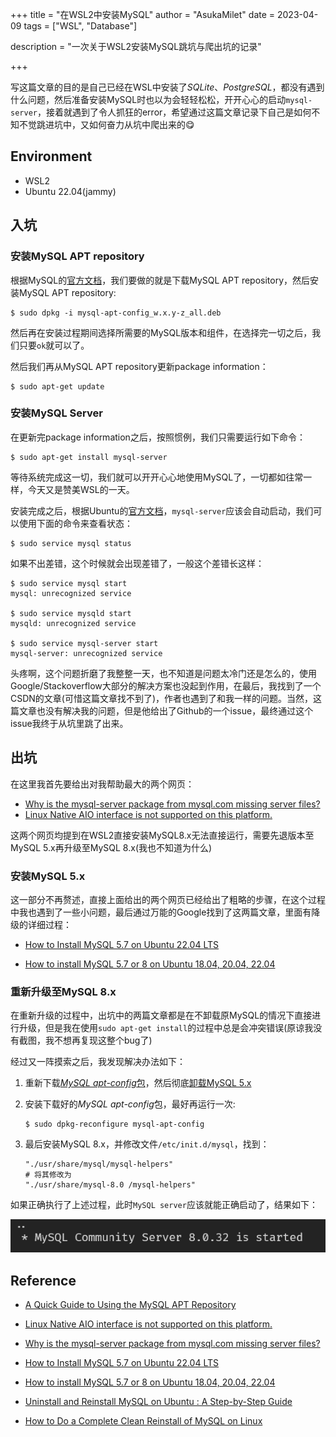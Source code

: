 +++
title = "在WSL2中安装MySQL"
author = "AsukaMilet"
date = 2023-04-09
tags = ["WSL", "Database"]

description = "一次关于WSL2安装MySQL跳坑与爬出坑的记录"

+++

写这篇文章的目的是自己已经在WSL中安装了*SQLite*、*PostgreSQL*，都没有遇到什么问题，然后准备安装MySQL时也以为会轻轻松松，开开心心的启动`mysql-server`，接着就遇到了令人抓狂的error，希望通过这篇文章记录下自己是如何不知不觉跳进坑中，又如何奋力从坑中爬出来的😋

## Environment

- WSL2
- Ubuntu 22.04(jammy)

## 入坑

### 安装MySQL APT repository

根据MySQL的[官方文档](https://dev.mysql.com/doc/mysql-apt-repo-quick-guide/en/)，我们要做的就是下载MySQL APT repository，然后安装MySQL APT repository:

```shell
$ sudo dpkg -i mysql-apt-config_w.x.y-z_all.deb
```

然后再在安装过程期间选择所需要的MySQL版本和组件，在选择完一切之后，我们只要`ok`就可以了。

然后我们再从MySQL APT repository更新package information：

```shell
$ sudo apt-get update
```

### 安装MySQL Server

在更新完package information之后，按照惯例，我们只需要运行如下命令：

```shell
$ sudo apt-get install mysql-server
```

等待系统完成这一切，我们就可以开开心心地使用MySQL了，一切都如往常一样，今天又是赞美WSL的一天。

安装完成之后，根据Ubuntu的[官方文档](https://ubuntu.com/server/docs/databases-mysql)，`mysql-server`应该会自动启动，我们可以使用下面的命令来查看状态：

```shell
$ sudo service mysql status
```

如果不出差错，这个时候就会出现差错了，一般这个差错长这样：

```shell
$ sudo service mysql start
mysql: unrecognized service

$ sudo service mysqld start
mysqld: unrecognized service

$ sudo service mysql-server start
mysql-server: unrecognized service
```

头疼啊，这个问题折磨了我整整一天，也不知道是问题太冷门还是怎么的，使用Google/Stackoverflow大部分的解决方案也没起到作用，在最后，我找到了一个CSDN的文章(可惜这篇文章找不到了)，作者也遇到了和我一样的问题。当然，这篇文章也没有解决我的问题，但是他给出了Github的一个issue，最终通过这个issue我终于从坑里跳了出来。

## 出坑

在这里我首先要给出对我帮助最大的两个网页：

- [Why is the mysql-server package from mysql.com missing server files?](https://askubuntu.com/questions/1160642/why-is-the-mysql-server-package-from-mysql-com-missing-server-files)
- [Linux Native AIO interface is not supported on this platform.](https://github.com/Microsoft/WSL/issues/3631)

这两个网页均提到在WSL2直接安装MySQL8.x无法直接运行，需要先退版本至MySQL 5.x再升级至MySQL 8.x(我也不知道为什么)

### 安装MySQL 5.x

这一部分不再赘述，直接上面给出的两个网页已经给出了粗略的步骤，在这个过程中我也遇到了一些小问题，最后通过万能的Google找到了这两篇文章，里面有降级的详细过程：

- [How to Install MySQL 5.7 on Ubuntu 22.04 LTS](https://www.fosstechnix.com/how-to-install-mysql-5-7-on-ubuntu-22-04-lts/)

- [How to install MySQL 5.7 or 8 on Ubuntu 18.04, 20.04, 22.04](https://www.devart.com/dbforge/mysql/how-to-install-mysql-on-ubuntu/)

### 重新升级至MySQL 8.x

在重新升级的过程中，出坑中的两篇文章都是在不卸载原MySQL的情况下直接进行升级，但是我在使用`sudo apt-get install`的过程中总是会冲突错误(原谅我没有截图，我不想再复现这整个bug了)

经过又一阵摸索之后，我发现解决办法如下：

1. 重新下载[*MySQL apt-config*包](https://dev.mysql.com/downloads/repo/apt/)，然后彻底[卸载MySQL 5.x](https://www.baeldung.com/linux/mysql-complete-clean-reinstall)

2. 安装下载好的*MySQL apt-config*包，最好再运行一次:

   ```shell
   $ sudo dpkg-reconfigure mysql-apt-config
   ```

3. 最后安装MySQL 8.x，并修改文件`/etc/init.d/mysql`，找到：

   ```shell
   "./usr/share/mysql/mysql-helpers"
   # 将其修改为
   "./usr/share/mysql-8.0 /mysql-helpers"
   ```

如果正确执行了上述过程，此时`MySQL server`应该就能正确启动了，结果如下：

![屏幕截图 2023-04-09 190136](https://raw.githubusercontent.com/AsukaMilet/BlogPhotos/master/Typora/%E5%B1%8F%E5%B9%95%E6%88%AA%E5%9B%BE%202023-04-09%20190136.png)

## Reference

- [A Quick Guide to Using the MySQL APT Repository](https://dev.mysql.com/doc/mysql-apt-repo-quick-guide/en/)

- [Linux Native AIO interface is not supported on this platform.](https://github.com/Microsoft/WSL/issues/3631)

- [Why is the mysql-server package from mysql.com missing server files?](https://askubuntu.com/questions/1160642/why-is-the-mysql-server-package-from-mysql-com-missing-server-files)

- [How to Install MySQL 5.7 on Ubuntu 22.04 LTS](https://www.fosstechnix.com/how-to-install-mysql-5-7-on-ubuntu-22-04-lts/)

- [How to install MySQL 5.7 or 8 on Ubuntu 18.04, 20.04, 22.04](https://www.devart.com/dbforge/mysql/how-to-install-mysql-on-ubuntu/)

- [Uninstall and Reinstall MySQL on Ubuntu : A Step-by-Step Guide](https://linuxscriptshub.com/uninstall-reinstall-mysql-ubuntu/)

- [How to Do a Complete Clean Reinstall of MySQL on Linux](https://www.baeldung.com/linux/mysql-complete-clean-reinstall)
